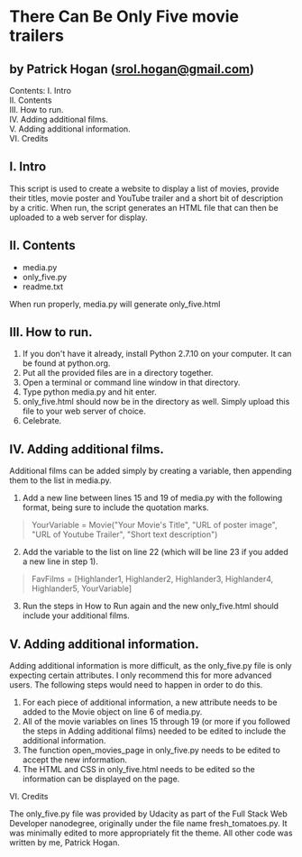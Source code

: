 # There Can Be Only Five movie trailers  
## by Patrick Hogan (srol.hogan@gmail.com)

Contents:
I. Intro  
II. Contents  
III. How to run.  
IV. Adding additional films.  
V. Adding additional information.  
VI. Credits  

## I. Intro

This script is used to create a website to display a list of movies, provide their titles, movie poster and YouTube trailer and a short bit of description by a critic. When run, the script generates an HTML file that can then be uploaded to a web server for display. 

## II. Contents

* media.py
* only_five.py
* readme.txt

When run properly, media.py will generate only_five.html 

## III. How to run.

1. If you don't have it already, install Python 2.7.10 on your computer. It can be found at python.org.
2. Put all the provided files are in a directory together.
3. Open a terminal or command line window in that directory.
4. Type python media.py and hit enter.
5. only_five.html should now be in the directory as well. Simply upload this file to your web server of choice.
6. Celebrate.

## IV. Adding additional films.

Additional films can be added simply by creating a variable, then appending them to the list in media.py.

1. Add a new line between lines 15 and 19 of media.py with the following format, being sure to include the quotation marks.

> YourVariable = Movie("Your Movie's Title", "URL of poster image", "URL of Youtube Trailer", "Short text description")

2. Add the variable to the list on line 22 (which will be line 23 if you added a new line in step 1). 

> FavFilms = [Highlander1, Highlander2, Highlander3, Highlander4, Highlander5, YourVariable]

3. Run the steps in How to Run again and the new only_five.html should include your additional films.

## V. Adding additional information.

Adding additional information is more difficult, as the only_five.py file is only expecting certain attributes. I only recommend this for more advanced users. The following steps would need to happen in order to do this.

1. For each piece of additional information, a new attribute needs to be added to the Movie object on line 6 of media.py. 
2. All of the movie variables on lines 15 through 19 (or more if you followed the steps in Adding additional films) needed to be edited to include the additional information. 
3. The function open_movies_page in only_five.py needs to be edited to accept the new information.
4. The HTML and CSS in only_five.html needs to be edited so the information can be displayed on the page. 
	
VI. Credits

The only_five.py file was provided by Udacity as part of the Full Stack Web Developer nanodegree, originally under the file name fresh_tomatoes.py. It was minimally edited to more appropriately fit the theme. All other code was written by me, Patrick Hogan.